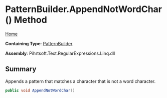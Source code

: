 # PatternBuilder\.AppendNotWordChar\(\) Method

[Home](../../../../../../README.md)

**Containing Type**: [PatternBuilder](../README.md)

**Assembly**: Pihrtsoft\.Text\.RegularExpressions\.Linq\.dll

## Summary

Appends a pattern that matches a character that is not a word character\.

```csharp
public void AppendNotWordChar()
```

